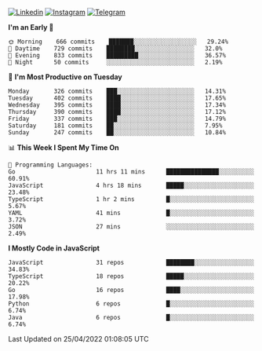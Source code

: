 [![Linkedin](https://img.shields.io/badge/-Archie-blue?style=flat-square&labelColor=gray&logo=Linkedin&logoColor=white&link=https://www.linkedin.com/in/archisdi)](https://www.linkedin.com/in/archisdi)
[![Instagram](https://img.shields.io/badge/-@archisdi-orange?style=flat-square&labelColor=gray&logo=Instagram&logoColor=white&link=https://www.instagram.com/archisdi)](https://www.instagram.com/archisdi)
[![Telegram](https://img.shields.io/badge/-aai-informational?style=flat-square&labelColor=gray&logo=telegram&logoColor=white&link=https://t.me/archisdi)](https://t.me/archisdi)

<!--START_SECTION:waka-->
**I'm an Early 🐤** 

```text
🌞 Morning    666 commits    ███████░░░░░░░░░░░░░░░░░░   29.24% 
🌆 Daytime    729 commits    ████████░░░░░░░░░░░░░░░░░   32.0% 
🌃 Evening    833 commits    █████████░░░░░░░░░░░░░░░░   36.57% 
🌙 Night      50 commits     ░░░░░░░░░░░░░░░░░░░░░░░░░   2.19%

```
📅 **I'm Most Productive on Tuesday** 

```text
Monday       326 commits    ███░░░░░░░░░░░░░░░░░░░░░░   14.31% 
Tuesday      402 commits    ████░░░░░░░░░░░░░░░░░░░░░   17.65% 
Wednesday    395 commits    ████░░░░░░░░░░░░░░░░░░░░░   17.34% 
Thursday     390 commits    ████░░░░░░░░░░░░░░░░░░░░░   17.12% 
Friday       337 commits    ███░░░░░░░░░░░░░░░░░░░░░░   14.79% 
Saturday     181 commits    ██░░░░░░░░░░░░░░░░░░░░░░░   7.95% 
Sunday       247 commits    ██░░░░░░░░░░░░░░░░░░░░░░░   10.84%

```


📊 **This Week I Spent My Time On** 

```text
💬 Programming Languages: 
Go                       11 hrs 11 mins      ███████████████░░░░░░░░░░   60.91% 
JavaScript               4 hrs 18 mins       █████░░░░░░░░░░░░░░░░░░░░   23.48% 
TypeScript               1 hr 2 mins         █░░░░░░░░░░░░░░░░░░░░░░░░   5.67% 
YAML                     41 mins             █░░░░░░░░░░░░░░░░░░░░░░░░   3.72% 
JSON                     27 mins             ░░░░░░░░░░░░░░░░░░░░░░░░░   2.49%

```

**I Mostly Code in JavaScript** 

```text
JavaScript               31 repos            ████████░░░░░░░░░░░░░░░░░   34.83% 
TypeScript               18 repos            █████░░░░░░░░░░░░░░░░░░░░   20.22% 
Go                       16 repos            ████░░░░░░░░░░░░░░░░░░░░░   17.98% 
Python                   6 repos             █░░░░░░░░░░░░░░░░░░░░░░░░   6.74% 
Java                     6 repos             █░░░░░░░░░░░░░░░░░░░░░░░░   6.74%

```



 Last Updated on 25/04/2022 01:08:05 UTC
<!--END_SECTION:waka-->